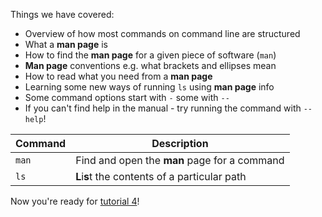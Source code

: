 Things we have covered:


* Overview of how most commands on command line are structured
* What a **man page** is
* How to find the **man page** for a given piece of software (`man`)
*  **Man page** conventions e.g. what brackets and ellipses mean
* How to read what you need from a **man page**
* Learning some new ways of running `ls` using **man page** info
* Some command options start with `-` some with `--`
* If you can't find help in the manual - try running the command with `--help`!

|Command|Description|
|-------|----------|
|`man`| Find and open the **man** page for a command|
|`ls`| **L**i**s**t the contents of a particular path|

Now you're ready for 
[tutorial 4](https://www.katacoda.com/amblina/scenarios/tutorial4)!
